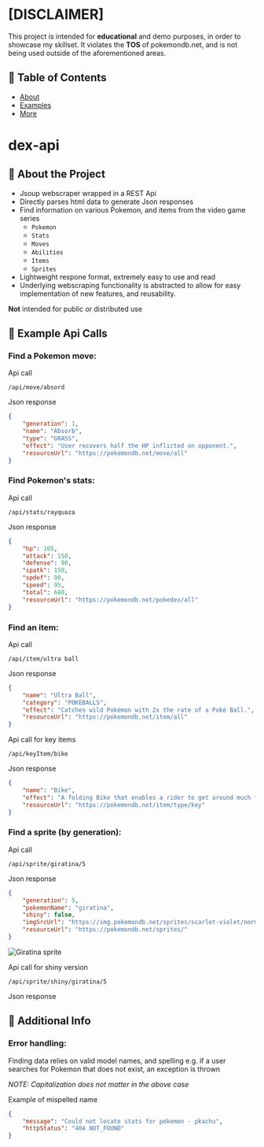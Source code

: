 # [DISCLAIMER]
This project is intended for **educational** and demo purposes, in order to showcase my skillset.  It violates the **TOS** of pokemondb.net, and is not being used outside of the aforementioned areas.

## 🚩 Table of Contents
- [About](##🔧-about-the-project)
- [Examples](##🎨-example-api-calls)
- [More](##📜-additional-info)

# dex-api
## 🔧 About the Project
- Jsoup webscraper wrapped in a REST Api
- Directly parses html data to generate Json responses
- Find information on various Pokemon, and items from the video game series
    - `Pokemon`
    - `Stats`
    - `Moves`
    - `Abilities`
    - `Items`
    - `Sprites`
- Lightweight respone format, extremely easy to use and read
- Underlying webscraping functionality is abstracted to allow for easy implementation of new features, and reusability.


**Not** intended for public or distributed use

## 🎨 Example Api Calls
### Find a Pokemon move:
Api call
```
/api/move/absord
```

Json response
```json
{
    "generation": 1,
    "name": "Absorb",
    "type": "GRASS",
    "effect": "User recovers half the HP inflicted on opponent.",
    "resourceUrl": "https://pokemondb.net/move/all"
}
```

### Find Pokemon's stats:
Api call
```
/api/stats/rayquaza
```

Json response
```json
{
    "hp": 105,
    "attack": 150,
    "defense": 90,
    "spatk": 150,
    "spdef": 90,
    "speed": 95,
    "total": 680,
    "resourceUrl": "https://pokemondb.net/pokedex/all"
}
```

### Find an item:
Api call
```
/api/item/ultra ball
```

Json response
```json
{
    "name": "Ultra Ball",
    "category": "POKEBALLS",
    "effect": "Catches wild Pokémon with 2x the rate of a Poké Ball.",
    "resourceUrl": "https://pokemondb.net/item/all"
}
```

Api call for key items
```
/api/keyItem/bike
```

Json response
```json
{
    "name": "Bike",
    "effect": "A folding Bike that enables a rider to get around much faster than with Running Shoes.",
    "resourceUrl": "https://pokemondb.net/item/type/key"
}
```

### Find a sprite (by generation):
Api call
```
/api/sprite/giratina/5
```

Json response
```json
{
    "generation": 5,
    "pokemonName": "giratina",
    "shiny": false,
    "imgSrcUrl": "https://img.pokemondb.net/sprites/scarlet-violet/normal/1x/giratina-altered.png",
    "resourceUrl": "https://pokemondb.net/sprites/"
}
```

![Giratina sprite](https://img.pokemondb.net/sprites/scarlet-violet/normal/1x/giratina-altered.png)

Api call for shiny version
```
/api/sprite/shiny/giratina/5
```

Json response

## 📜 Additional Info
### Error handling:
Finding data relies on valid model names, and spelling e.g. if a user searches for Pokemon that does not exist, an exception is thrown

*NOTE: Capitalization does not matter in the above case*

Example of mispelled name
```json
{
    "message": "Could not locate stats for pokemon - pkachu",
    "httpStatus": "404 NOT_FOUND"
}
```

